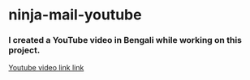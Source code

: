 # ninja-mail-youtube

### I created a YouTube video in Bengali while working on this project.

[Youtube video link link](https://youtu.be/O5dnoqnzHSo)
